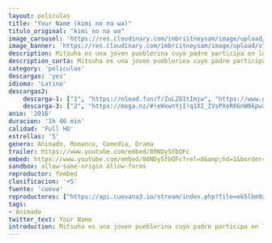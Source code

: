 ```yaml
---
layout: peliculas
title: "Your Name (kimi no na wa)"
titulo_original: "kimi no na wa"
image_carousel: 'https://res.cloudinary.com/imbriitneysam/image/upload/v1543722677/name-poster-min.jpg'
image_banner: 'https://res.cloudinary.com/imbriitneysam/image/upload/v1543722677/name-banner-min.jpg'
description: Mitsuha es una joven pueblerina cuyo padre participa en las elecciones para alcalde de la ciudad. Sin embargo, anhela la emoción de la vida de la ciudad y por eso tiene un deseo, reencarnar en el chico guapo de sus sueños que seguro que se encuentra en Tokio». Un día, sueña con un chico tal y como desea pero ese chico en cuestión, Taki, de la gran ciudad, sueña a su vez con Mitsuha, una encantadora chica del campo. Taki y Mitsuha descubren un día que durante el sueño sus cuerpos se intercambian, y comienzan a comunicarse por medio de notas. A medida que consiguen superar torpemente un reto tras otro, se va creando entre los dos un vínculo que poco a poco se convierte en algo más romántico.
description_corta: Mitsuha es una joven pueblerina cuyo padre participa en las elecciones para alcalde de la ciudad. Sin embargo, anhela la emoción de la vida de la ciudad y por eso tiene un deseo, reencarnar en el chico guapo de sus sueños que seguro que...
category: 'peliculas'
descargas: 'yes'
idioma: 'Latino'
descargas2:
    descarga-1: ["1", "https://oload.fun/f/ZuLZ81tImjw", "https://www.google.com/s2/favicons?domain=openload.co","OpenLoad","https://res.cloudinary.com/imbriitneysam/image/upload/v1541473684/mexico.png", "Latino", "Full HD"]
    descarga-3: ["2", "https://mega.nz/#!eWxwnYjI!q1XI_IVsPXoR6GnW0kpwxFO5bSVBitErjNyDbDlRBM0", "https://www.google.com/s2/favicons?domain=mega.nz","Mega","https://res.cloudinary.com/imbriitneysam/image/upload/v1541473684/mexico.png", "Latino", "Full HD"]
anio: '2016'
duracion: '1h 46 min'
calidad: 'Full HD'
estrellas: '5'
genero: Animado, Romance, Comedia, Drama
trailer: https://www.youtube.com/embed/80NDy5fbQFc
embed: https://www.youtube.com/embed/80NDy5fbQFc?rel=0&amp;hd=1&border=0&wmode=opaque&enablejsapi=1&modestbranding=1&controls=1&showinfo=1
sandbox: allow-same-origin allow-forms
reproductor: fembed
clasificacion: '+5'
fuente: 'cueva'
reproductores: ["https://api.cuevana3.io/stream/index.php?file=ek5lbm9xYWNrS0xJMVp5b21KREk0dFBLbjVkaHhkRGdrOG1jbnBpUnhhS1Z1M3FKWjlTWXJOUFZpcVZrejZMWHk3MmNvV3FZMjhEVnRvMS9aZHVvdk5TU3FadVkyYURhMDlLYW5walN5ZUxZMHFadnJNZlU","https://upstream.to/embed-rus741uq0hwb.html","https://wikipelisyseries.com/stream/15766","https://www.zembed.to/public/dist/asteroid.html?id=789db828e796cb51beca684ce7f3bad3&title=Kimi%20no%20na%20wa","https://www.ilovefembed.best/v/ek3dma-ejdpzm24","https://api.cuevana3.io/rr/gd.php?h=ek5lbm9xYWNrS0xJMVp5b21KREk0dFBLbjVkaHhkRGdrOG1jbnBpUnhhS1Z1M3FKWjlTWXJOUFZpcVZrejZMWHk3MmNvV3FZMjhEVnRvMS9aZHVvdk5TU3FadVkyUT09"]
tags:
- Animado
twitter_text: Your Name
introduction: Mitsuha es una joven pueblerina cuyo padre participa en las elecciones para alcalde de la ciudad. Sin embargo, anhela la emoción de la vida de la ciudad y por eso tiene un deseo, reencarnar en el chico guapo de sus sueños que seguro que...
---
```












